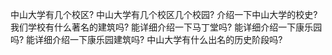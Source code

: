中山大学有几个校区?
中山大学有几个校区几个校园?
介绍一下中山大学的校史?
我们学校有什么著名的建筑吗?
能详细介绍一下马丁堂吗?
能详细介绍一下康乐园吗?
能详细介绍一下康乐园建筑吗?
中山大学有什么出名的历史阶段吗?